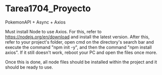 # Tarea1704_Proyecto
PokemonAPI + Async + Axios

Must install Node to use Axios. For this, refer to https://nodejs.org/en/download and install the latest version. After this, refer to your project's folder, open cmd on the directory's search bar and execute the command "npm init -y", and then the command "npm install axios". If it still doesn't work, reboot your PC and open the files once more. 

Once this is done, all node files should be installed within the project and it should be ready to use.
